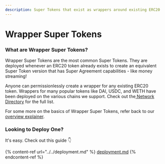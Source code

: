 ```yaml
---
description: Super Tokens that exist as wrappers around existing ERC20 tokens
---
```


# Wrapper Super Tokens

### What are Wrapper Super Tokens?

Wrapper Super Tokens are the most common Super Tokens. They are deployed whenever an ERC20 token already exists to create an equivalent Super Token version that has Super Agreement capabilities - like money streaming!

Anyone can permissionlessly create a wrapper for any existing ERC20 token. Wrappers for many popular tokens like DAI, USDC, and WETH have been deployed on the various chains we support. Check out the[ Network Directory](../../../networks.md) for the full list.

For some more on the basics of Wrapper Super Tokens, refer back to our [overview explainer](https://docs.superfluid.finance/superfluid/protocol-overview/in-depth-overview/super-tokens#wrapper).

### Looking to Deploy One?

It's easy. Check out this guide 👇

{% content-ref url="../../deployment.md" %}
[deployment.md](../../deployment.md)
{% endcontent-ref %}

